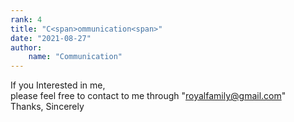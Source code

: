 ```yaml
---
rank: 4
title: "C<span>ommunication<span>"
date: "2021-08-27"
author:
    name: "Communication"
---
```


If you Interested in me,<br/>
please feel free to contact to me through "royalfamily@gmail.com"<br/>
Thanks, Sincerely
